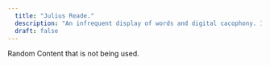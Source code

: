 ```yaml
---
  title: "Julius Reade."
  description: "An infrequent display of words and digital cacophony. I also code, write and dream."
  draft: false
---
```


Random Content that is not being used.